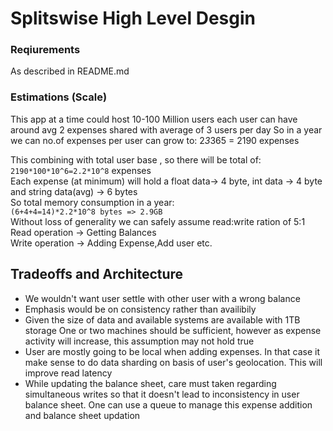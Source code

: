 # Splitswise High Level Desgin

### Reqiurements
As described in README.md

### Estimations (Scale)
This app at a time could host 10-100 Million users each user can have around
avg 2 expenses shared with average of 3 users per day
So in a year we can no.of expenses per user can grow to:
2*3*365 =  2190 expenses

This combining with total user base , so there will be total of:
``2190*100*10^6=2.2*10^8`` expenses \
Each expense (at minimum) will hold a float data-> 4 byte, int data -> 4 byte and
string data(avg) -> 6 bytes \
So total memory consumption in a year:  
``
(6+4+4=14)*2.2*10^8 bytes => 2.9GB
``\
Without loss of generality we can safely assume read:write ration of 5:1 \
Read operation -> Getting Balances \
Write operation -> Adding Expense,Add user etc.

## Tradeoffs and Architecture

- We wouldn't want user settle with other user with a wrong balance
- Emphasis would be on consistency rather than availibily
- Given the size of data and available systems are available with 1TB storage
One or two machines should be sufficient, however as expense activity will
increase, this assumption may not hold true
- User are mostly going to be local when adding expenses. In that case it make
sense to do data sharding on basis of user's geolocation. This will improve
read latency 
- While updating the balance sheet, care must taken regarding simultaneous
writes so that it doesn't lead to inconsistency in user balance sheet. One
can use a queue to manage this expense addition and balance sheet updation


